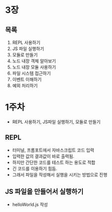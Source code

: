# 3장

## 목록
1. REPL 사용하기
2. JS 파일 실행하기
3. 모듈로 만들기
4. 노드 내장 객체 알아보기
5. 노드 내장 모듈 사용하기
6. 파일 시스템 접근하기
7. 이벤트 이해하기
8. 예외 처리하기

# 1주차 
- REPL 사용하기, JS파일 실행하기, 모듈로 만들기

## REPL
- 터미널, 프롬포트에서 자바스크립트 코드 입력
- 입력한 값의 결과값이 바로 출력됨.
- 하지만 간단한 코드를 테스트 하는 용도로 적합
- 긴 코드를 이용하기 힘듬.
- 그래서 파일을 작성해서 실행을 시키는 방법으로 진행

## JS 파일을 만들어서 실행하기
- helloWorld.js 작성 
